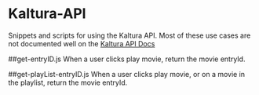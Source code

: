 # Kaltura-API

Snippets and scripts for using the Kaltura API. Most of these use cases are not documented well on the [Kaltura API Docs](http://player.kaltura.com/docs/api)

##get-entryID.js
When a user clicks play movie, return the movie entryId.

##get-playList-entryID.js
When a user clicks play movie, or on a movie in the playlist, return the movie entryId.

